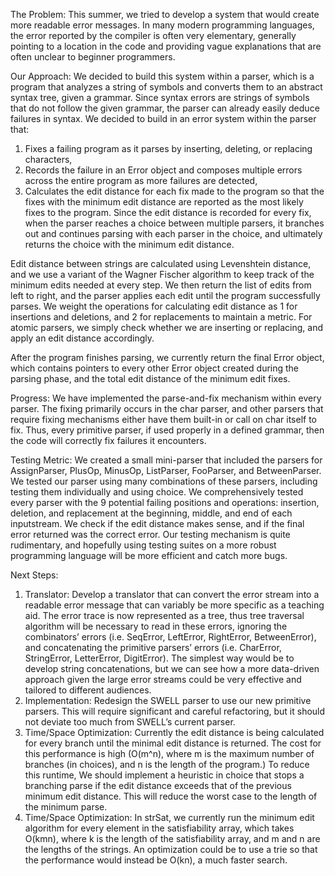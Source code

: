 The Problem:
This summer, we tried to develop a system that would create more readable error messages. In many modern programming languages, the error reported by the compiler is often very elementary, generally pointing to a location in the code and providing vague explanations that are often unclear to beginner programmers.


Our Approach:
We decided to build this system within a parser, which is a program that analyzes a string of symbols and converts them to an abstract syntax tree, given a grammar. Since syntax errors are strings of symbols that do not follow the given grammar, the parser can already easily deduce failures in syntax. We decided to build in an error system within the parser that:
1. Fixes a failing program as it parses by inserting, deleting, or replacing characters,
2. Records the failure in an Error object and composes multiple errors across the entire program as more failures are detected,
3. Calculates the edit distance for each fix made to the program so that the fixes with the minimum edit distance are reported as the most likely fixes to the program.
Since the edit distance is recorded for every fix, when the parser reaches a choice between multiple parsers, it branches out and continues parsing with each parser in the choice, and ultimately returns the choice with the minimum edit distance.


Edit distance between strings are calculated using Levenshtein distance, and we use a variant of the Wagner Fischer algorithm to keep track of the minimum edits needed at every step. We then return the list of edits from left to right, and the parser applies each edit until the program successfully parses. We weight the operations for calculating edit distance as 1 for insertions and deletions, and 2 for replacements to maintain a metric. For atomic parsers, we simply check whether we are inserting or replacing, and apply an edit distance accordingly.


After the program finishes parsing, we currently return the final Error object, which contains pointers to every other Error object created during the parsing phase, and the total edit distance of the minimum edit fixes. 


Progress:
We have implemented the parse-and-fix mechanism within every parser. The fixing primarily occurs in the char parser, and other parsers that require fixing mechanisms either have them built-in or call on char itself to fix. Thus, every primitive parser, if used properly in a defined grammar, then the code will correctly fix failures it encounters.


Testing Metric:
We created a small mini-parser that included the parsers for AssignParser, PlusOp, MinusOp, ListParser, FooParser, and BetweenParser. We tested our parser using many combinations of these parsers, including testing them individually and using choice. We comprehensively tested every parser with the 9 potential failing positions and operations: insertion, deletion, and replacement at the beginning, middle, and end of each inputstream. We check if the edit distance makes sense, and if the final error returned was the correct error. Our testing mechanism is quite rudimentary, and hopefully using testing suites on a more robust programming language will be more efficient and catch more bugs.


Next Steps:
1. Translator: Develop a translator that can convert the error stream into a readable error message that can variably be more specific as a teaching aid. The error trace is now represented as a tree, thus tree traversal algorithm will be necessary to read in these errors, ignoring the combinators’ errors (i.e. SeqError, LeftError, RightError, BetweenError), and concatenating the primitive parsers’ errors (i.e. CharError, StringError, LetterError, DigitError). The simplest way would be to develop string concatenations, but we can see how a more data-driven approach given the large error streams could be very effective and tailored to different audiences.
2. Implementation: Redesign the SWELL parser to use our new primitive parsers. This will require significant and careful refactoring, but it should not deviate too much from SWELL’s current parser.
3. Time/Space Optimization: Currently the edit distance is being calculated for every branch until the minimal edit distance is returned. The cost for this performance is high (O(m^n), where m is the maximum number of branches (in choices), and n is the length of the program.) To reduce this runtime, We should implement a heuristic in choice that stops a branching parse if the edit distance exceeds that of the previous minimum edit distance. This will reduce the worst case to the length of the minimum parse.
4. Time/Space Optimization: In strSat, we currently run the minimum edit algorithm for every element in the satisfiability array, which takes O(kmn), where k is the length of the satisfiability array, and m and n are the lengths of the strings. An optimization could be to use a trie so that the performance would instead be O(kn), a much faster search.
